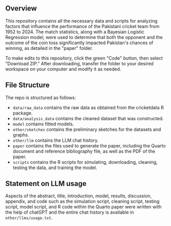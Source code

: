 ## Overview

This repository contains all the necessary data and scripts for analyzing factors that influence the performance of the Pakistani cricket team from 1952 to 2024. The match statistics, along with a Bayesian Logistic Regression model, were used to determine that both the opponent and the outcome of the coin toss significantly impacted Pakistan's chances of winning, as detailed in the "paper" folder. 

To make edits to this repository, click the green "Code" button, then select "Download ZIP." After downloading, transfer the folder to your desired workspace on your computer and modify it as needed.

## File Structure

The repo is structured as follows:

-   `data/raw_data` contains the raw data as obtained from the cricketdata R package.
-   `data/analysis_data` contains the cleaned dataset that was constructed.
-   `model` contains fitted models. 
-   `other/sketches` contains the preliminary sketches for the datasets and graphs.
-   `other/llm` contains the LLM chat history.
-   `paper` contains the files used to generate the paper, including the Quarto document and reference bibliography file, as well as the PDF of the paper. 
-   `scripts` contains the R scripts for simulating, downloading, cleaning, testing the data, and training the model.


## Statement on LLM usage

Aspects of the abstract, title, introduction, model, results, discussion, appendix, and code such as the simulation script, cleaning script, testing script, model script, and R code within the Quarto paper were written with the help of chatGPT and the entire chat history is available in `other/llms/usage.txt`.
